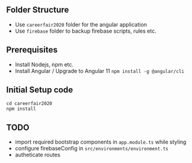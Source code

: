 ## Folder Structure

- Use `careerfair2020` folder for the angular application
- Use `firebase` folder to backup firebase scripts, rules etc.

## Prerequisites

- Install Nodejs, npm etc.
- Install Angular / Upgrade to Angular 11
  `npm install -g @angular/cli`

## Initial Setup code

```
cd careerfair2020
npm install
```

## TODO

- import required bootstrap components in `app.module.ts` while styling
- configure firebaseConfig in `src/environments/environment.ts`
- autheticate routes
